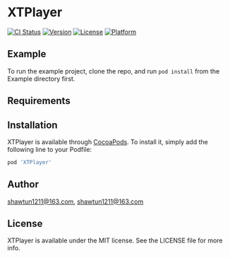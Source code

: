 # XTPlayer

[![CI Status](https://img.shields.io/travis/shawtun1211@163.com/XTPlayer.svg?style=flat)](https://travis-ci.org/shawtun1211@163.com/XTPlayer)
[![Version](https://img.shields.io/cocoapods/v/XTPlayer.svg?style=flat)](https://cocoapods.org/pods/XTPlayer)
[![License](https://img.shields.io/cocoapods/l/XTPlayer.svg?style=flat)](https://cocoapods.org/pods/XTPlayer)
[![Platform](https://img.shields.io/cocoapods/p/XTPlayer.svg?style=flat)](https://cocoapods.org/pods/XTPlayer)

## Example

To run the example project, clone the repo, and run `pod install` from the Example directory first.

## Requirements

## Installation

XTPlayer is available through [CocoaPods](https://cocoapods.org). To install
it, simply add the following line to your Podfile:

```ruby
pod 'XTPlayer'
```

## Author

shawtun1211@163.com, shawtun1211@163.com

## License

XTPlayer is available under the MIT license. See the LICENSE file for more info.
